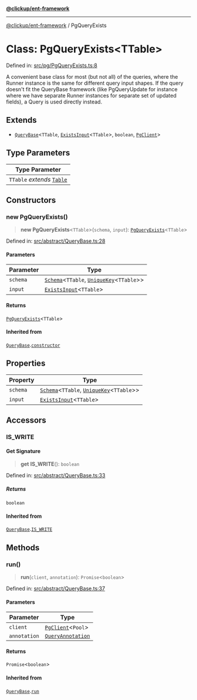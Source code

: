 [**@clickup/ent-framework**](../README.md)

***

[@clickup/ent-framework](../globals.md) / PgQueryExists

# Class: PgQueryExists\<TTable\>

Defined in: [src/pg/PgQueryExists.ts:8](https://github.com/clickup/ent-framework/blob/master/src/pg/PgQueryExists.ts#L8)

A convenient base class for most (but not all) of the queries, where the
Runner instance is the same for different query input shapes. If the query
doesn't fit the QueryBase framework (like PgQueryUpdate for instance where we
have separate Runner instances for separate set of updated fields), a Query
is used directly instead.

## Extends

- [`QueryBase`](QueryBase.md)\<`TTable`, [`ExistsInput`](../type-aliases/ExistsInput.md)\<`TTable`\>, `boolean`, [`PgClient`](PgClient.md)\>

## Type Parameters

| Type Parameter |
| ------ |
| `TTable` *extends* [`Table`](../type-aliases/Table.md) |

## Constructors

### new PgQueryExists()

> **new PgQueryExists**\<`TTable`\>(`schema`, `input`): [`PgQueryExists`](PgQueryExists.md)\<`TTable`\>

Defined in: [src/abstract/QueryBase.ts:28](https://github.com/clickup/ent-framework/blob/master/src/abstract/QueryBase.ts#L28)

#### Parameters

| Parameter | Type |
| ------ | ------ |
| `schema` | [`Schema`](Schema.md)\<`TTable`, [`UniqueKey`](../type-aliases/UniqueKey.md)\<`TTable`\>\> |
| `input` | [`ExistsInput`](../type-aliases/ExistsInput.md)\<`TTable`\> |

#### Returns

[`PgQueryExists`](PgQueryExists.md)\<`TTable`\>

#### Inherited from

[`QueryBase`](QueryBase.md).[`constructor`](QueryBase.md#constructors)

## Properties

| Property | Type |
| ------ | ------ |
| <a id="schema-1"></a> `schema` | [`Schema`](Schema.md)\<`TTable`, [`UniqueKey`](../type-aliases/UniqueKey.md)\<`TTable`\>\> |
| <a id="input-1"></a> `input` | [`ExistsInput`](../type-aliases/ExistsInput.md)\<`TTable`\> |

## Accessors

### IS\_WRITE

#### Get Signature

> **get** **IS\_WRITE**(): `boolean`

Defined in: [src/abstract/QueryBase.ts:33](https://github.com/clickup/ent-framework/blob/master/src/abstract/QueryBase.ts#L33)

##### Returns

`boolean`

#### Inherited from

[`QueryBase`](QueryBase.md).[`IS_WRITE`](QueryBase.md#is_write)

## Methods

### run()

> **run**(`client`, `annotation`): `Promise`\<`boolean`\>

Defined in: [src/abstract/QueryBase.ts:37](https://github.com/clickup/ent-framework/blob/master/src/abstract/QueryBase.ts#L37)

#### Parameters

| Parameter | Type |
| ------ | ------ |
| `client` | [`PgClient`](PgClient.md)\<`Pool`\> |
| `annotation` | [`QueryAnnotation`](../interfaces/QueryAnnotation.md) |

#### Returns

`Promise`\<`boolean`\>

#### Inherited from

[`QueryBase`](QueryBase.md).[`run`](QueryBase.md#run)
